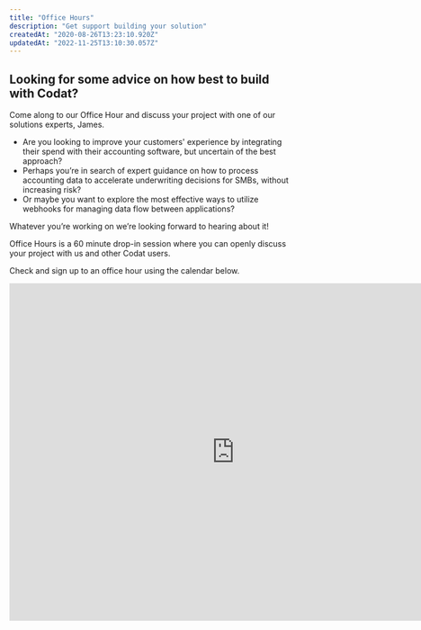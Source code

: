```yaml
---
title: "Office Hours"
description: "Get support building your solution"
createdAt: "2020-08-26T13:23:10.920Z"
updatedAt: "2022-11-25T13:10:30.057Z"
---
```


## Looking for some advice on how best to build with Codat? 

Come along to our Office Hour and discuss your project with one of our solutions experts, James. 

- Are you looking to improve your customers' experience by integrating their spend with their accounting software, but uncertain of the best approach?
- Perhaps you’re in search of expert guidance on how to process accounting data to accelerate underwriting decisions for SMBs, without increasing risk?
- Or maybe you want to explore the most effective ways to utilize webhooks for managing data flow between applications?

Whatever you’re working on we’re looking forward to hearing about it!

Office Hours is a 60 minute drop-in session where you can openly discuss your project with us and other Codat users.

Check and sign up to an office hour using the calendar below.

<iframe src="https://calendar.google.com/calendar/embed?src=c_2da3b4a770b6555ca39cca681d7f3669e2074769fce3b27f80f38171b151b2b7%40group.calendar.google.com" style={{border: 0}} width="800" height="600" frameborder="0" scrolling="no"></iframe>